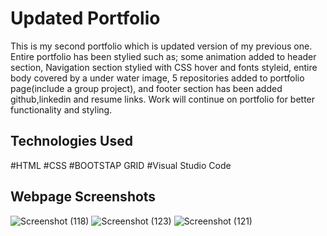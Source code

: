 # Updated Portfolio
This is my second portfolio which is updated version of my previous one. Entire portfolio has been stylied such as; some animation added to header section, Navigation section  stylied with CSS hover and fonts styleid, entire body covered by a under water image, 5 repositories added to portfolio page(include a group project), and footer section has been added github,linkedin and resume links. Work will continue on portfolio for better functionality and styling.

 

## Technologies Used
#HTML
#CSS
#BOOTSTAP GRID
#Visual Studio Code


## Webpage Screenshots

![Screenshot (118)](https://user-images.githubusercontent.com/63365781/88469337-9e1c8a00-cebe-11ea-87fb-c6ff27d02235.png)
![Screenshot (123)](https://user-images.githubusercontent.com/63365781/88469332-9b219980-cebe-11ea-8e76-a90d63216e50.png)
![Screenshot (121)](https://user-images.githubusercontent.com/63365781/88469334-9ceb5d00-cebe-11ea-9bdc-178bc834558d.png)

